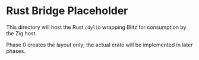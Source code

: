 # Rust Bridge Placeholder

This directory will host the Rust `cdylib` wrapping Blitz for consumption by the Zig host.

Phase 0 creates the layout only; the actual crate will be implemented in later phases.

